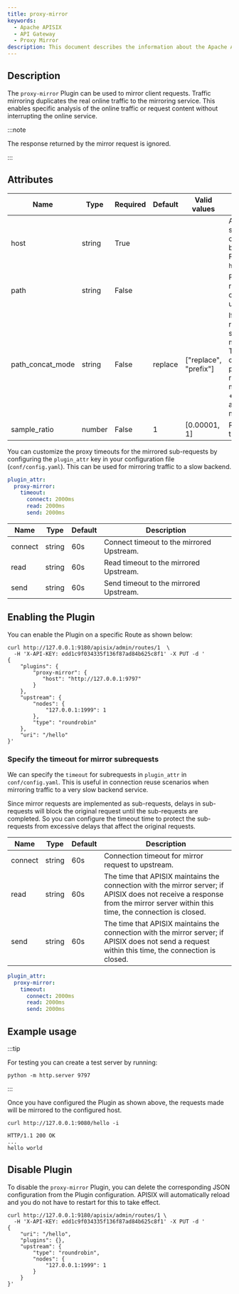 ```yaml
---
title: proxy-mirror
keywords:
  - Apache APISIX
  - API Gateway
  - Proxy Mirror
description: This document describes the information about the Apache APISIX proxy-mirror Plugin, you can use it to mirror the client requests.
---
```

<!--
#
# Licensed to the Apache Software Foundation (ASF) under one or more
# contributor license agreements.  See the NOTICE file distributed with
# this work for additional information regarding copyright ownership.
# The ASF licenses this file to You under the Apache License, Version 2.0
# (the "License"); you may not use this file except in compliance with
# the License.  You may obtain a copy of the License at
#
#     http://www.apache.org/licenses/LICENSE-2.0
#
# Unless required by applicable law or agreed to in writing, software
# distributed under the License is distributed on an "AS IS" BASIS,
# WITHOUT WARRANTIES OR CONDITIONS OF ANY KIND, either express or implied.
# See the License for the specific language governing permissions and
# limitations under the License.
#
-->

## Description

The `proxy-mirror` Plugin can be used to mirror client requests. Traffic mirroring duplicates the real online traffic to the mirroring service. This enables specific analysis of the online traffic or request content without interrupting the online service.

:::note

The response returned by the mirror request is ignored.

:::

## Attributes

| Name         | Type   | Required | Default | Valid values | Description                                                                                                               |
|--------------|--------|----------|---------|--------------|---------------------------------------------------------------------------------------------------------------------------|
| host         | string | True     |         |              | Address of the mirror service. It needs to contain the scheme but without the path. For example, `http://127.0.0.1:9797`. |
| path         | string | False    |         |              | Path of the mirror request. If unspecified, current path will be used.                                                    |
| path_concat_mode | string | False   |   replace     | ["replace", "prefix"]       | If the path of a mirror request is specified, set the concatenation mode of request paths. The `replace` mode will directly use `path` as the path of the mirror request. The `prefix` mode will use the `path` + `source request URI` as the path to the mirror request.  |
| sample_ratio | number | False    | 1       | [0.00001, 1] | Ratio of the requests that will be mirrored.                                                                              |

You can customize the proxy timeouts for the mirrored sub-requests by configuring the `plugin_attr` key in your configuration file (`conf/config.yaml`). This can be used for mirroring traffic to a slow backend.

```yaml title="conf/config.yaml"
plugin_attr:
  proxy-mirror:
    timeout:
      connect: 2000ms
      read: 2000ms
      send: 2000ms
```

| Name    | Type   | Default | Description                               |
|---------|--------|---------|-------------------------------------------|
| connect | string | 60s     | Connect timeout to the mirrored Upstream. |
| read    | string | 60s     | Read timeout to the mirrored Upstream.    |
| send    | string | 60s     | Send timeout to the mirrored Upstream.    |

## Enabling the Plugin

You can enable the Plugin on a specific Route as shown below:

```shell
curl http://127.0.0.1:9180/apisix/admin/routes/1  \
  -H 'X-API-KEY: edd1c9f034335f136f87ad84b625c8f1' -X PUT -d '
{
    "plugins": {
        "proxy-mirror": {
           "host": "http://127.0.0.1:9797"
        }
    },
    "upstream": {
        "nodes": {
            "127.0.0.1:1999": 1
        },
        "type": "roundrobin"
    },
    "uri": "/hello"
}'
```

### Specify the timeout for mirror subrequests

We can specify the `timeout` for subrequests in `plugin_attr` in `conf/config.yaml`. This is useful in connection reuse scenarios when mirroring traffic to a very slow backend service.

Since mirror requests are implemented as sub-requests, delays in sub-requests will block the original request until the sub-requests are completed. So you can configure the timeout time to protect the sub-requests from excessive delays that affect the original requests.

| Name | Type | Default | Description |
| --- | --- | --- | --- |
| connect | string | 60s | Connection timeout for mirror request to upstream. |
| read | string | 60s | The time that APISIX maintains the connection with the mirror server; if APISIX does not receive a response from the mirror server within this time, the connection is closed. |
| send | string | 60s | The time that APISIX maintains the connection with the mirror server; if APISIX does not send a request within this time, the connection is closed. |

```yaml
plugin_attr:
  proxy-mirror:
    timeout:
      connect: 2000ms
      read: 2000ms
      send: 2000ms
```

## Example usage

:::tip

For testing you can create a test server by running:

```shell
python -m http.server 9797
```

:::

Once you have configured the Plugin as shown above, the requests made will be mirrored to the configured host.

```shell
curl http://127.0.0.1:9080/hello -i
```

```shell
HTTP/1.1 200 OK
...
hello world
```

## Disable Plugin

To disable the `proxy-mirror` Plugin, you can delete the corresponding JSON configuration from the Plugin configuration. APISIX will automatically reload and you do not have to restart for this to take effect.

```shell
curl http://127.0.0.1:9180/apisix/admin/routes/1 \
  -H 'X-API-KEY: edd1c9f034335f136f87ad84b625c8f1' -X PUT -d '
{
    "uri": "/hello",
    "plugins": {},
    "upstream": {
        "type": "roundrobin",
        "nodes": {
            "127.0.0.1:1999": 1
        }
    }
}'
```
